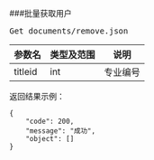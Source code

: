 ###批量获取用户
<pre>
Get documents/remove.json
</pre>

参数名      |类型及范围      |说明
---    		|---				|---- 
titleid |int |专业编号



<pre>
返回结果示例：
<code>
{
    "code": 200,
    "message": "成功",
    "object": []
}
